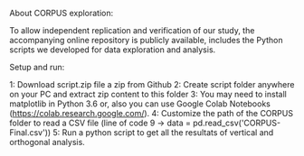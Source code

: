 About CORPUS exploration:

To allow independent replication and verification of our study, the accompanying online repository is publicly available,
includes the Python scripts we developed for data exploration and analysis.

Setup and run:

1: Download script.zip file a zip from Github
2: Create script folder anywhere on your PC and extract zip content to this folder
3: You may need to install matplotlib in Python 3.6 or, also you can use Google Colab Notebooks (https://colab.research.google.com/).
4: Customize the path of the CORPUS folder to read a CSV file (line of code 9 ->  data = pd.read_csv('CORPUS-Final.csv'))
5: Run a python script to get all the resultats of vertical and orthogonal analysis.
 
